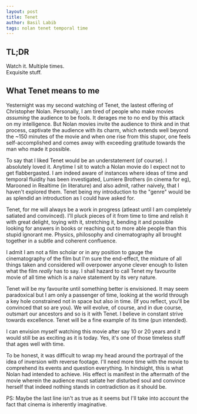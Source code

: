 ```yaml
---
layout: post
title: Tenet
author: Basil Labib
tags: nolan tenet temporal time
---
```


## TL;DR    

Watch it. Multiple times.   
Exquisite stuff.  

## What Tenet means to me    

Yesternight was my second watching of Tenet, the lastest offering of Christopher Nolan. Personally, I am tired of people who make movies _assuming_ the audience to be fools. It derages me to no end by this attack on my intelligence. But Nolan movies invite the audience to think and in that process, captivate the audience with its charm, which extends well beyond the ~150 minutes of the movie and when one rise from this stupor, one feels self-accomplished and comes away with exceeding gratitude towards the man who made it possible.    

To say that I liked Tenet would be an understatement (of course). I absolutely loved it. Anytime I sit to watch a Nolan movie do I expect not to get flabbergasted. I am indeed aware of instances where ideas of time and temporal fluidity has been investigated, Lumiere Brothers (in cinema for eg), Marooned in Realtime (in literature) and also admit, rather naively, that I haven't explored them. Tenet being my introduction to the "genre" would be as splendid an introduction as I could have asked for.    

Tenet, for me will always be a work in progress (atleast until I am completely satiated and convinced). I'll pluck pieces of it from time to time and relish it with great delight, toying with it, stretching it, bending it and possible looking for answers in books or reaching out to more able people than this stupid ignorant me. Physics, philosophy and cinematography all brought together in a subtle and coherent confluence.   

I admit I am not a film scholar or in any position to gauge the cinematography of the film but I'm sure the end-effect, the mixture of all things taken and considered will overpower anyone clever enough to listen what the film _really_ has to say. I shall hazard to call Tenet my favourite movie of all time which is a naive statement by its very nature.   

Tenet will be my favourite until something better is envisioned. It may seem paradoxical but I am only a passenger of time, looking at the world through a key hole constrained not in space but also in time. (If you reflect, you'll be convinced that so are you). We will evolve, of course, and in due course, outsmart our ancestors and so is it with Tenet. I believe in constant strive towards excellence. Tenet will be a fine example of its time (pun intended).  

I can envision myself watching this movie after say 10 or 20 years and it would still be as exciting as it is today. Yes, it's one of those timeless stuff that ages well with time.   

To be honest, it was difficult to wrap my head around the portrayal of the idea of inversion with reverse footage. I'll need more time with the movie to comprehend its events and question everything. In hindsight, this is what Nolan had intended to achieve. His effect is manifest in the aftermath of the movie wherein the audience must satiate her disturbed soul and convince herself that indeed nothing stands in contradiction as it should be.   

PS: Maybe the last line isn't as true as it seems but I'll take into account the fact that cinema is inherently imaginative.   
